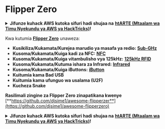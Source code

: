 # Flipper Zero

<details>

<summary><strong>Jifunze kuhack AWS kutoka sifuri hadi shujaa na</strong> <a href="https://training.hacktricks.xyz/courses/arte"><strong>htARTE (Mtaalam wa Timu Nyekundu ya AWS ya HackTricks)</strong></a><strong>!</strong></summary>

* Je, unafanya kazi katika **kampuni ya usalama wa mtandao**? Unataka kuona **kampuni yako ikitangazwa kwenye HackTricks**? au unataka kupata upatikanaji wa **toleo jipya la PEASS au kupakua HackTricks kwa PDF**? Angalia [**MIPANGO YA KUJIUNGA**](https://github.com/sponsors/carlospolop)!
* Gundua [**Familia ya PEASS**](https://opensea.io/collection/the-peass-family), mkusanyiko wetu wa kipekee wa [**NFTs**](https://opensea.io/collection/the-peass-family)
* Pata [**bidhaa rasmi za PEASS & HackTricks**](https://peass.creator-spring.com)
* **Jiunge na** [**💬**](https://emojipedia.org/speech-balloon/) [**Kikundi cha Discord**](https://discord.gg/hRep4RUj7f) au kikundi cha [**telegram**](https://t.me/peass) au **nifuata** kwenye **Twitter** 🐦[**@carlospolopm**](https://twitter.com/hacktricks\_live)**.**
* **Shiriki mbinu zako za kuhack kwa kuwasilisha PRs kwenye** [**repo ya hacktricks**](https://github.com/carlospolop/hacktricks) **na** [**repo ya hacktricks-cloud**](https://github.com/carlospolop/hacktricks-cloud).

</details>

Kwa kutumia [**Flipper Zero**](https://flipperzero.one/) unaweza:

* **Kusikiliza/Kukamata/Kurejea marudio ya masafa ya redio:** [**Sub-GHz**](fz-sub-ghz.md)
* **Kusoma/Kukamata/Kuiga kadi za NFC:** [**NFC**](fz-nfc.md)
* **Kusoma/Kukamata/Kuiga vitambulisho vya 125kHz:** [**125kHz RFID**](fz-125khz-rfid.md)
* **Kusoma/Kukamata/Kutuma ishara za Infrared:** [**Infrared**](fz-infrared.md)
* **Kusoma/Kukamata/Kuiga iButtons:** [**iButton**](../ibutton.md)
* **Kuitumia kama Bad USB**
* **Kuitumia kama ufunguo wa usalama (U2F)**
* **Kucheza Snake**

**Rasilimali zingine za Flipper Zero zinapatikana kwenye** [**https://github.com/djsime1/awesome-flipperzer**](https://github.com/djsime1/awesome-flipperzero)

<details>

<summary><strong>Jifunze kuhack AWS kutoka sifuri hadi shujaa na</strong> <a href="https://training.hacktricks.xyz/courses/arte"><strong>htARTE (Mtaalam wa Timu Nyekundu ya AWS ya HackTricks)</strong></a><strong>!</strong></summary>

* Je, unafanya kazi katika **kampuni ya usalama wa mtandao**? Unataka kuona **kampuni yako ikitangazwa kwenye HackTricks**? au unataka kupata upatikanaji wa **toleo jipya la PEASS au kupakua HackTricks kwa PDF**? Angalia [**MIPANGO YA KUJIUNGA**](https://github.com/sponsors/carlospolop)!
* Gundua [**Familia ya PEASS**](https://opensea.io/collection/the-peass-family), mkusanyiko wetu wa kipekee wa [**NFTs**](https://opensea.io/collection/the-peass-family)
* Pata [**bidhaa rasmi za PEASS & HackTricks**](https://peass.creator-spring.com)
* **Jiunge na** [**💬**](https://emojipedia.org/speech-balloon/) [**Kikundi cha Discord**](https://discord.gg/hRep4RUj7f) au kikundi cha [**telegram**](https://t.me/peass) au **nifuata** kwenye **Twitter** 🐦[**@carlospolopm**](https://twitter.com/hacktricks\_live)**.**
* **Shiriki mbinu zako za kuhack kwa kuwasilisha PRs kwenye** [**repo ya hacktricks**](https://github.com/carlospolop/hacktricks) **na** [**repo ya hacktricks-cloud**](https://github.com/carlospolop/hacktricks-cloud).

</details>
